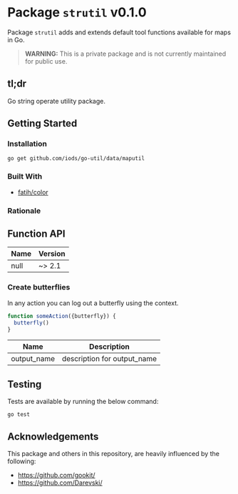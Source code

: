 Package `strutil` v0.1.0
=======================

Package `strutil` adds and extends default tool functions available for maps in Go.

> **WARNING:** This is a private package and is not currently maintained for public use.

tl;dr
-----

Go string operate utility package.


Getting Started
---------------

### Installation

```shell
go get github.com/iods/go-util/data/maputil
```

### Built With
* [fatih/color](https://github.com/fatih/color)

### Rationale


Function API
------------


| Name | Version |
|------|---------|
| null | ~> 2.1 |

### Create butterflies

In any action you can log out a butterfly using the context.

```javascript
function someAction({butterfly}) {
  butterfly()
}
```

| Name | Description |
|------|-------------|
| output\_name | description for output\_name |


Testing
-------

Tests are available by running the below command:
```shell
go test
```

Acknowledgements
----------------

This package and others in this repository, are heavily influenced by the following:

* https://github.com/gookit/
* https://github.com/Darevski/